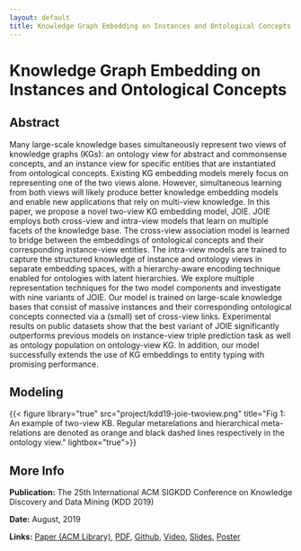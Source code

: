 ```yaml
---
layout: default
title: Knowledge Graph Embedding on Instances and Ontological Concepts
---
```


# Knowledge Graph Embedding on Instances and Ontological Concepts

## Abstract

Many large-scale knowledge bases simultaneously represent two views of knowledge graphs (KGs): an ontology view for abstract and commonsense concepts, and an instance view for specific entities that are instantiated from ontological concepts. Existing KG embedding models merely focus on representing one of the two views alone. However, simultaneous learning from both views will likely produce better knowledge embedding models and enable new applications that rely on multi-view knowledge. In this paper, we propose a novel two-view KG embedding model, JOIE. JOIE employs both cross-view and intra-view models that learn on multiple facets of the knowledge base. The cross-view association model is learned to bridge between the embeddings of ontological concepts and their corresponding instance-view entities. The intra-view models are trained to capture the structured knowledge of instance and ontology views in separate embedding spaces, with a hierarchy-aware encoding technique enabled for ontologies with latent hierarchies. We explore multiple representation techniques for the two model components and investigate with nine variants of JOIE. Our model is trained on large-scale knowledge bases that consist of massive instances and their corresponding ontological concepts connected via a (small) set of cross-view links. Experimental results on public datasets show that the best variant of JOIE significantly outperforms previous models on instance-view triple prediction task as well as ontology population on ontology-view KG. In addition, our model successfully extends the use of KG embeddings to entity typing with promising performance.

## Modeling

{{< figure library="true" src="project/kdd19-joie-twoview.png" title="Fig 1: An example of two-view KB. Regular metarelations and hierarchical meta-relations are denoted as orange and black dashed lines respectively in the ontology view." lightbox="true">}}


## More Info

**Publication:** The 25th International ACM SIGKDD Conference on Knowledge Discovery and Data Mining (KDD 2019)

**Date:** August, 2019

**Links:** [Paper (ACM Library)](https://dl.acm.org/citation.cfm?id=3330838), [PDF](/assets/files/pubs/KDD19-JOIE.pdf), [Github](https://github.com/JunhengH/joie-kdd19), [Video](https://youtu.be/krJP6Lpa4so), [Slides](/assets/files/pubs/KDD19-JOIE-Presentation.pdf), [Poster](/assets/files/pubs/KDD19-JOIE-Poster.pdf)

